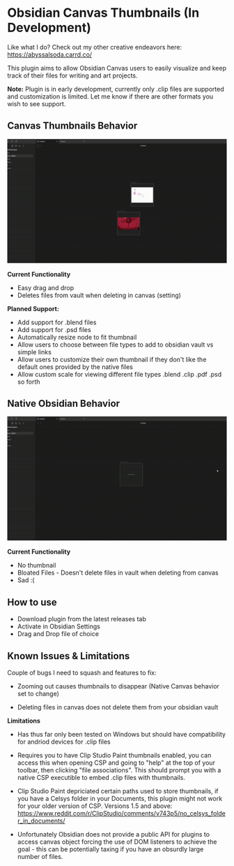 # Obsidian Canvas Thumbnails (In Development)

Like what I do? Check out my other creative endeavors here: https://abyssalsoda.carrd.co/

This plugin aims to allow Obsidian Canvas users to easily visualize and keep track of their files for writing and art projects. 

**Note:** Plugin is in early development, currently only .clip files are supported and customization is limited. Let me know if there are other formats you wish to see support.

## Canvas Thumbnails Behavior

![](https://github.com/AbyssalSoda/Canvas-File-Thumbnails/blob/master/CT.gif)

**Current Functionality**
- Easy drag and drop
- Deletes files from vault when deleting in canvas (setting)

**Planned Support:** 
- Add support for .blend files
- Add support for .psd files
- Automatically resize node to fit thumbnail
- Allow users to choose between file types to add to obsidian vault vs simple links
- Allow users to customize their own thumbnail if they don't like the default ones provided by the native files
- Allow custom scale for viewing different file types .blend .clip .pdf .psd so forth


## Native Obsidian Behavior

![](https://github.com/AbyssalSoda/Canvas-File-Thumbnails/blob/master/NCT.gif)

**Current Functionality**
- No thumbnail
- Bloated Files - Doesn't delete files in vault when deleting from canvas
- Sad :(


## How to use

- Download plugin from the latest releases tab
- Activate in Obsidian Settings
- Drag and Drop file of choice


## Known Issues & Limitations

Couple of bugs I need to squash and features to fix:

- Zooming out causes thumbnails to disappear (Native Canvas behavior set to change)
  
- Deleting files in canvas does not delete them from your obsidian vault

**Limitations**

- Has thus far only been tested on Windows but should have compatibility for andriod devices for .clip files

- Requires you to have Clip Studio Paint thumbnails enabled, you can access this when opening CSP and going to "help" at the top of your toolbar, then clicking "file associations". This should prompt you with a native CSP executible to embed .clip files with thumbnails.

-  Clip Studio Paint depriciated certain paths used to store thumbnails, if you have a Celsys folder in your Documents, this plugin might not work for your older version of CSP. Versions 1.5 and above: https://www.reddit.com/r/ClipStudio/comments/v743p5/no_celsys_folder_in_documents/
  
- Unfortunately Obsidian does not provide a public API for plugins to access canvas object forcing the use of DOM listeners to achieve the goal - this can be potentially taxing if you have an obsurdly large number of files.
